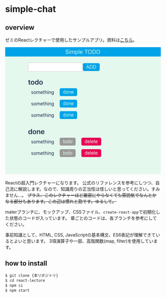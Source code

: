 # simple-chat

## overview

ゼミのReactレクチャーで使用したサンプルアプリ。資料は[こちら](https://hackmd.io/@akubi0w1/ryvDLqHyP)。

![top](./img/top.png)

Reactの超入門レクチャーになります。
公式のリファレンスを参考にしつつ、自己流に解説します。なので、知識周りの正当性は怪しいと思ってください。すみません...。
~~プラス、このレクチャーほど厳密にやらなくても雰囲気でなんとかなる部分もあります。この辺は慣れと勘です。ゆるして。~~

materブランチに、モックアップ、CSSファイル、`create-react-app`で初期化した状態のコードが入っています。
章ごとのコードは、各ブランチを参考にしてください。

事前知識として、HTML, CSS, JavaScriptの基本構文、ES6表記が理解できているとよいと思います。
3項演算子や一部、高階関数(map, filter)を使用しています。

## how to install

```
$ git clone {本リポジトリ}
$ cd react-lecture
$ npm ci
$ npm start
```